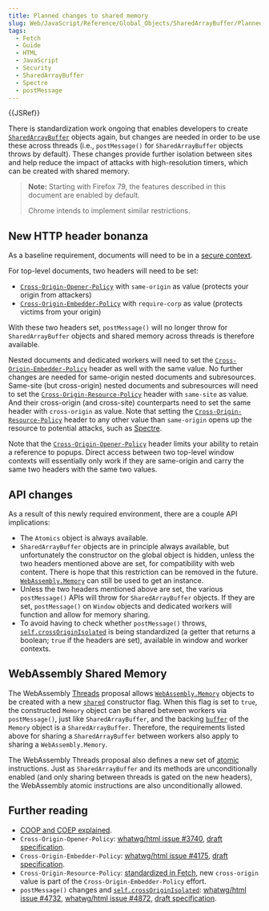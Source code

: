 ```yaml
---
title: Planned changes to shared memory
slug: Web/JavaScript/Reference/Global_Objects/SharedArrayBuffer/Planned_changes
tags:
  - Fetch
  - Guide
  - HTML
  - JavaScript
  - Security
  - SharedArrayBuffer
  - Spectre
  - postMessage
---
```


{{JSRef}}

There is standardization work ongoing that enables developers to create [`SharedArrayBuffer`](/en-US/docs/Web/JavaScript/Reference/Global_Objects/SharedArrayBuffer) objects again, but changes are needed in order to be use these across threads (i.e., `postMessage()` for `SharedArrayBuffer` objects throws by default). These changes provide further isolation between sites and help reduce the impact of attacks with high-resolution timers, which can be created with shared memory.

> **Note:** Starting with Firefox 79, the features described in this document are enabled by default.
>
> Chrome intends to implement similar restrictions.

## New HTTP header bonanza

As a baseline requirement, documents will need to be in a [secure context](/en-US/docs/Web/Security/Secure_Contexts).

For top-level documents, two headers will need to be set:

- [`Cross-Origin-Opener-Policy`](/en-US/docs/Web/HTTP/Headers/Cross-Origin-Opener-Policy) with `same-origin` as value (protects your origin from attackers)
- [`Cross-Origin-Embedder-Policy`](/en-US/docs/Web/HTTP/Headers/Cross-Origin-Embedder-Policy) with `require-corp` as value (protects victims from your origin)

With these two headers set, `postMessage()` will no longer throw for `SharedArrayBuffer` objects and shared memory across threads is therefore available.

Nested documents and dedicated workers will need to set the [`Cross-Origin-Embedder-Policy`](/en-US/docs/Web/HTTP/Headers/Cross-Origin-Embedder-Policy) header as well with the same value. No further changes are needed for same-origin nested documents and subresources. Same-site (but cross-origin) nested documents and subresources will need to set the [`Cross-Origin-Resource-Policy`](/en-US/docs/Web/HTTP/Headers/Cross-Origin-Resource-Policy "The HTTP Cross-Origin-Resource-Policy response header conveys a desire that the browser blocks no-cors cross-origin/cross-site requests to the given resource.") header with `same-site` as value. And their cross-origin (and cross-site) counterparts need to set the same header with `cross-origin` as value. Note that setting the [`Cross-Origin-Resource-Policy`](/en-US/docs/Web/HTTP/Headers/Cross-Origin-Resource-Policy "The HTTP Cross-Origin-Resource-Policy response header conveys a desire that the browser blocks no-cors cross-origin/cross-site requests to the given resource.") header to any other value than `same-origin` opens up the resource to potential attacks, such as [Spectre](<https://en.wikipedia.org/wiki/Spectre_(security_vulnerability)>).

Note that the [`Cross-Origin-Opener-Policy`](/en-US/docs/Web/HTTP/Headers/Cross-Origin-Opener-Policy) header limits your ability to retain a reference to popups. Direct access between two top-level window contexts will essentially only work if they are same-origin and carry the same two headers with the same two values.

## API changes

As a result of this newly required environment, there are a couple API implications:

- The `Atomics` object is always available.
- `SharedArrayBuffer` objects are in principle always available, but unfortunately the constructor on the global object is hidden, unless the two headers mentioned above are set, for compatibility with web content. There is hope that this restriction can be removed in the future. [`WebAssembly.Memory`](/en-US/docs/Web/JavaScript/Reference/Global_Objects/WebAssembly/Memory) can still be used to get an instance.
- Unless the two headers mentioned above are set, the various `postMessage()` APIs will throw for `SharedArrayBuffer` objects. If they are set, `postMessage()` on `Window` objects and dedicated workers will function and allow for memory sharing.
- To avoid having to check whether `postMessage()` throws, [`self.crossOriginIsolated`](/en-US/docs/Web/API/WindowOrWorkerGlobalScope/crossOriginIsolated) is being standardized (a getter that returns a boolean; `true` if the headers are set), available in window and worker contexts.

## WebAssembly Shared Memory

The WebAssembly [Threads](https://github.com/WebAssembly/threads/blob/master/proposals/threads/Overview.md) proposal allows [`WebAssembly.Memory`](/en-US/docs/Web/JavaScript/Reference/Global_Objects/WebAssembly/Memory) objects to be created with a new [`shared`](https://github.com/WebAssembly/threads/blob/master/proposals/threads/Overview.md#javascript-api-changes) constructor flag. When this flag is set to `true`, the constructed `Memory` object can be shared between workers via `postMessage()`, just like `SharedArrayBuffer`, and the backing [`buffer`](/en-US/docs/Web/JavaScript/Reference/Global_Objects/WebAssembly/Memory/buffer) of the `Memory` object is a `SharedArrayBuffer`. Therefore, the requirements listed above for sharing a `SharedArrayBuffer` between workers also apply to sharing a `WebAssembly.Memory`.

The WebAssembly Threads proposal also defines a new set of [atomic](https://github.com/WebAssembly/threads/blob/master/proposals/threads/Overview.md#atomic-memory-accesses) instructions. Just as `SharedArrayBuffer` and its methods are unconditionally enabled (and only sharing between threads is gated on the new headers), the WebAssembly atomic instructions are also unconditionally allowed.

## Further reading

- [COOP and COEP explained](https://docs.google.com/document/d/1zDlfvfTJ_9e8Jdc8ehuV4zMEu9ySMCiTGMS9y0GU92k/edit).
- `Cross-Origin-Opener-Policy`: [whatwg/html issue #3740](https://github.com/whatwg/html/issues/3740), [draft specification](https://gist.github.com/annevk/6f2dd8c79c77123f39797f6bdac43f3e).
- `Cross-Origin-Embedder-Policy`: [whatwg/html issue #4175](https://github.com/whatwg/html/issues/4175), [draft specification](https://mikewest.github.io/corpp/).
- `Cross-Origin-Resource-Policy`: [standardized in Fetch](https://fetch.spec.whatwg.org/#cross-origin-resource-policy-header), new `cross-origin` value is part of the `Cross-Origin-Embedder-Policy` effort.
- `postMessage()` changes and [`self.crossOriginIsolated`](/en-US/docs/Web/API/WindowOrWorkerGlobalScope/crossOriginIsolated): [whatwg/html issue #4732](https://github.com/whatwg/html/issues/4732), [whatwg/html issue #4872](https://github.com/whatwg/html/issues/4872), [draft specification](https://github.com/whatwg/html/pull/4734).
